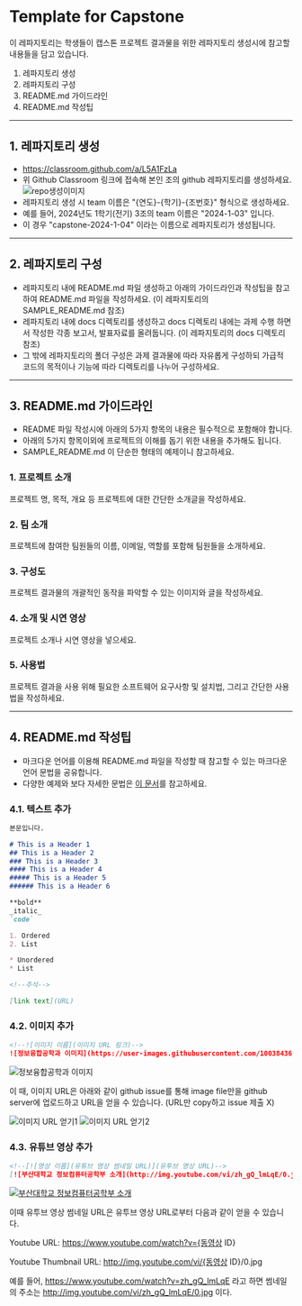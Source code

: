 # Template for Capstone
이 레파지토리는 학생들이 캡스톤 프로젝트 결과물을 위한 레파지토리 생성시에 참고할 내용들을 담고 있습니다.
1. 레파지토리 생성
2. 레파지토리 구성
3. README.md 가이드라인
4. README.md 작성팁

***

## 1. 레파지토리 생성 

* https://classroom.github.com/a/L5A1FzLa
* 위 Github Classroom 링크에 접속해 본인 조의 github 레파지토리를 생성하세요.
![repo생성이미지](https://github.com/pnucse-capstone/Capstone-Template-2023/assets/113662020/13e5cc55-0182-4485-b872-bd57eba3fb9b)
* 레파지토리 생성 시 team 이름은 "{연도}-{학기}-{조번호}" 형식으로 생성하세요.
* 예를 들어, 2024년도 1학기(전기) 3조의 team 이름은 "2024-1-03" 입니다.
* 이 경우 "capstone-2024-1-04" 이라는 이름으로 레파지토리가 생성됩니다.

***

## 2. 레파지토리 구성
* 레파지토리 내에 README.md 파일 생성하고 아래의 가이드라인과 작성팁을 참고하여 README.md 파일을 작성하세요. (이 레파지토리의 SAMPLE_README.md 참조)
* 레파지토리 내에 docs 디렉토리를 생성하고 docs 디렉토리 내에는 과제 수행 하면서 작성한 각종 보고서, 발표자료를 올려둡니다. (이 레파지토리의 docs 디렉토리 참조)
* 그 밖에 레파지토리의 폴더 구성은 과제 결과물에 따라 자유롭게 구성하되 가급적 코드의 목적이나 기능에 따라 디렉토리를 나누어 구성하세요.

***

## 3. README.md 가이드라인 

* README 파일 작성시에 아래의 5가지 항목의 내용은 필수적으로 포함해야 합니다.
* 아래의 5가지 항목이외에 프로젝트의 이해를 돕기 위한 내용을 추가해도 됩니다.
* SAMPLE_README.md 이 단순한 형태의 예제이니 참고하세요.

### 1. 프로젝트 소개

프로젝트 명, 목적, 개요 등 프로젝트에 대한 간단한 소개글을 작성하세요.

### 2. 팀 소개

프로젝트에 참여한 팀원들의 이름, 이메일, 역할를 포함해 팀원들을 소개하세요.

### 3. 구성도

프로젝트 결과물의 개괄적인 동작을 파악할 수 있는 이미지와 글을 작성하세요.

### 4. 소개 및 시연 영상

프로젝트 소개나 시연 영상을 넣으세요.

### 5. 사용법

프로젝트 결과을 사용 위해 필요한 소프트웨어 요구사항 및 설치법, 그리고 간단한 사용법을 작성하세요.

***

## 4. README.md 작성팁 
* 마크다운 언어를 이용해 README.md 파일을 작성할 때 참고할 수 있는 마크다운 언어 문법을 공유합니다.  
* 다양한 예제와 보다 자세한 문법은 [이 문서](https://www.markdownguide.org/basic-syntax/)를 참고하세요.

### 4.1. 텍스트 추가
```markdown
본문입니다.

# This is a Header 1
## This is a Header 2
### This is a Header 3
#### This is a Header 4
##### This is a Header 5
###### This is a Header 6

**bold**
_italic_
`code`

1. Ordered
2. List

* Unordered 
* List

<!--주석-->

[link text](URL)
```

### 4.2. 이미지 추가

```markdown
<!--![이미지 이름](이미지 URL 링크)-->
![정보융합공학과 이미지](https://user-images.githubusercontent.com/100384365/192478661-5dc79a18-b076-48ef-b842-bcf65b0d8d44.jpg)
```

![정보융합공학과 이미지](https://user-images.githubusercontent.com/100384365/192478661-5dc79a18-b076-48ef-b842-bcf65b0d8d44.jpg)

이 때, 이미지 URL은 아래와 같이 github issue를 통해 image file만을 github server에 업로드하고 URL을 얻을 수 있습니다. (URL만 copy하고 issue 제출 X)

![이미지 URL 얻기1](https://user-images.githubusercontent.com/113662020/193720098-9f19831b-7107-4a91-9821-a977ff82e8de.png)
![이미지 URL 얻기2](https://user-images.githubusercontent.com/113662020/193720141-8b813247-b77b-4590-83cc-f87a4e63296b.png)

### 4.3. 유튜브 영상 추가
```markdown
<!--[![영상 이름](유튜브 영상 썸네일 URL)](유투브 영상 URL)-->
[![부산대학교 정보컴퓨터공학부 소개](http://img.youtube.com/vi/zh_gQ_lmLqE/0.jpg)](https://www.youtube.com/watch?v=zh_gQ_lmLqE)    
```
[![부산대학교 정보컴퓨터공학부 소개](http://img.youtube.com/vi/zh_gQ_lmLqE/0.jpg)](https://www.youtube.com/watch?v=zh_gQ_lmLqE)    

이때 유투브 영상 썸네일 URL은 유투브 영상 URL로부터 다음과 같이 얻을 수 있습니다.

Youtube URL: https://www.youtube.com/watch?v={동영상 ID}

Youtube Thumbnail URL: http://img.youtube.com/vi/{동영상 ID}/0.jpg 

예를 들어, https://www.youtube.com/watch?v=zh_gQ_lmLqE 라고 하면 썸네일의 주소는 http://img.youtube.com/vi/zh_gQ_lmLqE/0.jpg 이다.






